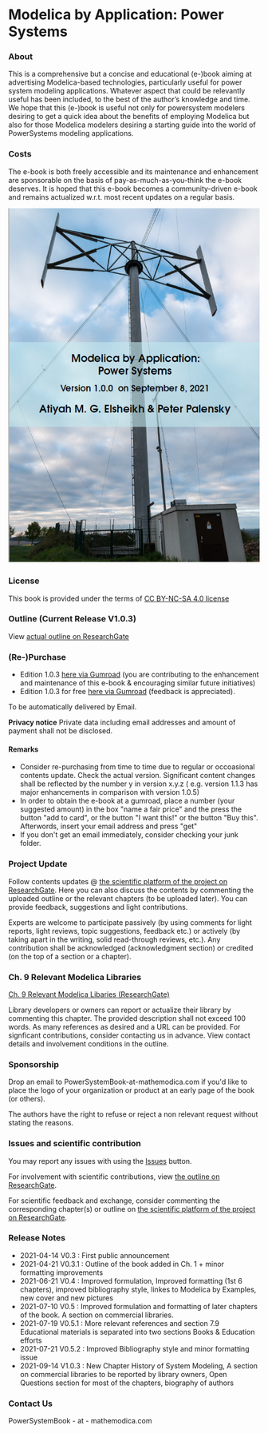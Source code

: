 # Modelica by Application: Power Systems 

### About 

This is a comprehensive but a concise and educational (e-)book aiming at advertising Modelica-based technologies, particularly useful for power system modeling applications. Whatever aspect that could be relevantly useful has been included,  to the best of the author’s knowledge and time.  We hope that this (e-)book is useful not only for powersystem modelers desiring to get a quick idea about the benefits of employing Modelica but also for those Modelica modelers desiring a starting guide into the world of PowerSystems modeling applications.

### Costs 

The e-book is both freely accessible and its maintenance and enhancement are sponsorable on the basis of pay-as-much-as-you-think the e-book deserves. It is hoped that this e-book becomes a community-driven e-book and remains actualized w.r.t. most recent updates on a regular basis. 

![Cover](MPSCoverActual.png)

### License 

This book is provided under the terms of [CC BY-NC-SA 4.0 license](https://creativecommons.org/licenses/by-nc-sa/4.0/)

### Outline (Current Release V1.0.3)

View [actual outline on ResearchGate](https://www.researchgate.net/publication/353340102_Book_Outline_Modelica_by_Application_Power_Systems)

### (Re-)Purchase
 
- Edition 1.0.3 [here via Gumroad](https://gum.co/mathemodica-powsys) (you are contributing to the enhancement and maintenance of this e-book & encouraging similar future initiatives)  
- Edition 1.0.3 for free [here via Gumroad](https://gum.co/mathemodica-powsys-free) (feedback is appreciated).  

To be automatically delivered by Email. 

**Privacy notice** Private data including email addresses and amount of payment shall not be disclosed. 

#### Remarks 

* Consider re-purchasing from time to time due to regular or occoasional contents update. Check the actual version. Significant content changes shall be reflected by the number y in version x.y.z ( e.g. version 1.1.3 has major enhancements in comparison with version 1.0.5)
*  In order to obtain the e-book at a gumroad, place a number (your suggested amount) in the box "name a fair price" and the press the button "add to card", or the button "I want this!" or the button "Buy this". Afterwords, insert your email address and press "get"
*  If you don't get an email immediately, consider checking your junk folder.

### Project Update 

Follow contents updates @ [the scientific platform of the project on ResearchGate](https://www.researchgate.net/project/Book-Modelica-By-Application-Power-Systems). Here you can also discuss the contents by commenting the uploaded outline or the relevant chapters (to be uploaded later). You can provide feedback, suggestions and light contributions. 

Experts are welcome to participate passively (by using comments for light reports, light reviews, topic suggestions, feedback etc.) or actively (by taking apart in the writing, solid read-through reviews, etc.). Any contribution shall be acknowledged (acknowledgment section) or credited (on the top of a section or a chapter).

### Ch. 9 Relevant Modelica Libraries

[Ch. 9 Relevant Modelica Libaries (ResearchGate)](https://www.researchgate.net/publication/354619412_Relevant_Modelica_Libraries)

Library developers or owners can report or actualize their library by commenting this chapter. The provided description shall not exceed 100 words. As many references as desired and a URL can be provided. For signficant contributions, consider contacting us in advance. View contact details and involvement conditions in the outline. 

### Sponsorship 

Drop an email to PowerSystemBook-at-mathemodica.com if you'd like to place the logo of your organization or product at an early page of the book (or others). 

The authors have the right to refuse or reject a non relevant request without stating the reasons. 

### Issues and scientific contribution

You may report any issues with using the [Issues](https://github.com/Mathemodica/ModelicaPowerSystemBook/issues) button.

For involvement with scientific contributions, view [the outline on ResearchGate](https://www.researchgate.net/publication/353340102_Book_Outline_Modelica_by_Application_Power_Systems).

For scientific feedback and exchange, consider commenting the corresponding chapter(s) or outline on [the scientific platform of the project on ResearchGate](https://www.researchgate.net/project/Book-Modelica-By-Application-Power-Systems).

### Release Notes 

- 2021-04-14 V0.3   : First public announcement 
- 2021-04-21 V0.3.1 : Outline of the book added in Ch. 1 + minor formatting improvements  
- 2021-06-21 V0.4   : Improved formulation, Improved formatting (1st 6 chapters), improved bibliography style, linkes to Modelica by Examples, new cover and new pictures  
- 2021-07-10 V0.5   : Improved formulation and formatting of later chapters of the book. A section on commercial libraries. 
- 2021-07-19 V0.5.1 : More relevant references and section 7.9 Educational materials is separated into two sections Books & Education efforts  
- 2021-07-21 V0.5.2 : Improved Bibliography style and minor formatting issue
- 2021-09-14 V1.0.3 : New Chapter History of System Modeling, A section on commercial libraries to be reported by library owners, Open Questions section for most of the chapters, biography of authors

### Contact Us

PowerSystemBook - at - mathemodica.com
